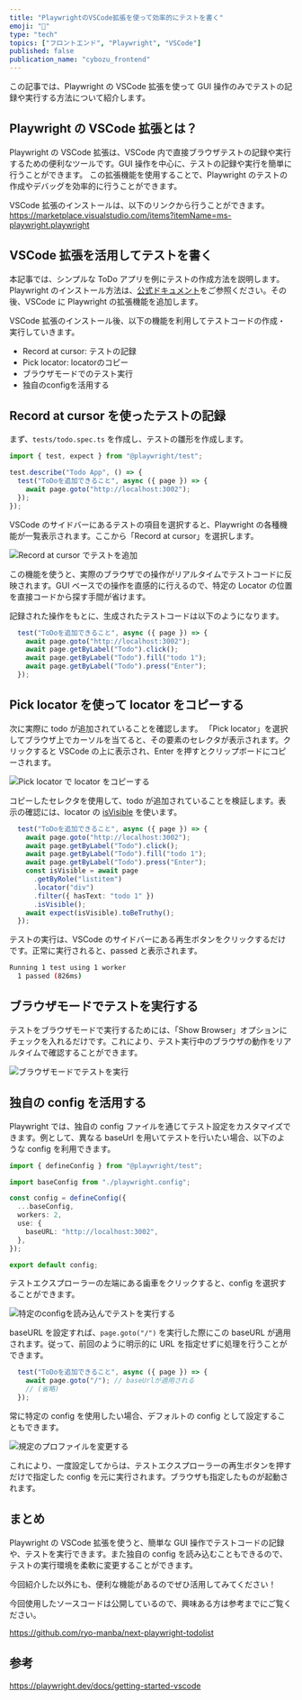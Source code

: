 ```yaml
---
title: "PlaywrightのVSCode拡張を使って効率的にテストを書く"
emoji: "🐷"
type: "tech"
topics: ["フロントエンド", "Playwright", "VSCode"]
published: false
publication_name: "cybozu_frontend"
---
```


この記事では、Playwright の VSCode 拡張を使って GUI 操作のみでテストの記録や実行する方法について紹介します。

## Playwright の VSCode 拡張とは？

Playwright の VSCode 拡張は、VSCode 内で直接ブラウザテストの記録や実行するための便利なツールです。GUI 操作を中心に、テストの記録や実行を簡単に行うことができます。
この拡張機能を使用することで、Playwright のテストの作成やデバッグを効率的に行うことができます。

VSCode 拡張のインストールは、以下のリンクから行うことができます。
https://marketplace.visualstudio.com/items?itemName=ms-playwright.playwright

## VSCode 拡張を活用してテストを書く

本記事では、シンプルな ToDo アプリを例にテストの作成方法を説明します。Playwright のインストール方法は、[公式ドキュメント](https://playwright.dev/docs/intro)をご参照ください。その後、VSCode に Playwright の拡張機能を追加します。

VSCode 拡張のインストール後、以下の機能を利用してテストコードの作成・実行していきます。

- Record at cursor: テストの記録
- Pick locator: locatorのコピー
- ブラウザモードでのテスト実行
- 独自のconfigを活用する

## Record at cursor を使ったテストの記録

まず、`tests/todo.spec.ts` を作成し、テストの雛形を作成します。

```ts:tests/todo.spec.ts
import { test, expect } from "@playwright/test";

test.describe("Todo App", () => {
  test("ToDoを追加できること", async ({ page }) => {
    await page.goto("http://localhost:3002");
  });
});
```

VSCode のサイドバーにあるテストの項目を選択すると、Playwright の各種機能が一覧表示されます。ここから「Record at cursor」を選択します。

![Record at cursor でテストを追加](/images/6c2a54196f056d/record-test.gif)

この機能を使うと、実際のブラウザでの操作がリアルタイムでテストコードに反映されます。GUI ベースでの操作を直感的に行えるので、特定の Locator の位置を直接コードから探す手間が省けます。

記録された操作をもとに、生成されたテストコードは以下のようになります。

```ts
  test("ToDoを追加できること", async ({ page }) => {
    await page.goto("http://localhost:3002");
    await page.getByLabel("Todo").click();
    await page.getByLabel("Todo").fill("todo 1");
    await page.getByLabel("Todo").press("Enter");
  });
```

## Pick locator を使って locator をコピーする

次に実際に todo が追加されていることを確認します。
「Pick locator」を選択してブラウザ上でカーソルを当てると、その要素のセレクタが表示されます。クリックすると VSCode の上に表示され、Enter を押すとクリップボードにコピーされます。

![Pick locator で locator をコピーする](/images/6c2a54196f056d/copy-locator.gif)

コピーしたセレクタを使用して、todo が追加されていることを検証します。表示の確認には、locator の [isVisible](https://playwright.dev/docs/api/class-locator#locator-is-visible
) を使います。

```ts
  test("ToDoを追加できること", async ({ page }) => {
    await page.goto("http://localhost:3002");
    await page.getByLabel("Todo").click();
    await page.getByLabel("Todo").fill("todo 1");
    await page.getByLabel("Todo").press("Enter");
    const isVisible = await page
      .getByRole("listitem")
      .locator("div")
      .filter({ hasText: "todo 1" })
      .isVisible();
    await expect(isVisible).toBeTruthy();
  });
```

テストの実行は、VSCode のサイドバーにある再生ボタンをクリックするだけです。正常に実行されると、passed と表示されます。

```sh
Running 1 test using 1 worker
  1 passed (826ms)
```

## ブラウザモードでテストを実行する

テストをブラウザモードで実行するためには、「Show Browser」オプションにチェックを入れるだけです。これにより、テスト実行中のブラウザの動作をリアルタイムで確認することができます。

![ブラウザモードでテストを実行](/images/6c2a54196f056d/run-in-browser.gif)

## 独自の config を活用する

Playwright では、独自の config ファイルを通じてテスト設定をカスタマイズできます。例として、異なる baseUrl を用いてテストを行いたい場合、以下のような config を利用できます。

```ts:playwright.local.config.ts
import { defineConfig } from "@playwright/test";

import baseConfig from "./playwright.config";

const config = defineConfig({
  ...baseConfig,
  workers: 2,
  use: {
    baseURL: "http://localhost:3002",
  },
});

export default config;
```

テストエクスプローラーの左端にある歯車をクリックすると、config を選択することができます。

![特定のconfigを読み込んでテストを実行する](/images/6c2a54196f056d/use-specific-config.gif)

baseURL を設定すれば、`page.goto("/")` を実行した際にこの baseURL が適用されます。従って、前回のように明示的に URL を指定せずに処理を行うことができます。

```ts
  test("ToDoを追加できること", async ({ page }) => {
    await page.goto("/"); // baseUrlが適用される
    // (省略)
  });
```

常に特定の config を使用したい場合、デフォルトの config として設定することもできます。

![規定のプロファイルを変更する](/images/6c2a54196f056d/change-profile.gif)

これにより、一度設定してからは、テストエクスプローラーの再生ボタンを押すだけで指定した config を元に実行されます。ブラウザも指定したものが起動されます。

## まとめ

Playwright の VSCode 拡張を使うと、簡単な GUI 操作でテストコードの記録や、テストを実行できます。また独自の config を読み込むこともできるので、テストの実行環境を柔軟に変更することができます。

今回紹介した以外にも、便利な機能があるのでぜひ活用してみてください！

今回使用したソースコードは公開しているので、興味ある方は参考までにご覧ください。

https://github.com/ryo-manba/next-playwright-todolist

## 参考

https://playwright.dev/docs/getting-started-vscode